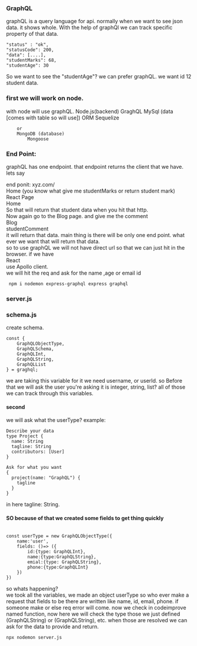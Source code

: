 ### GraphQL

graphQL is a query language for api. normally when we want to see json data. it shows whole. With the help of graphQl we can track specific property of that data.
```
"status" : "ok",
"statusCode": 200, 
"data": [....],
"studentMarks": 68,
"studentAge": 30
```
So we want to see the "studentAge"? we can prefer graphQL. we want id 12 student data. 

### first we will work on node. 
with node will use graphQL. 
Node.js(backend)
    GraghQL
        MySql (data [comes with table so will use])
        ORM Sequelize

        or
        MongoDB (database)
            Mongoose 

### End Point:  
graphQL has one endpoint. that endpoint returns the client that we have. lets say 

end ponit: xyz.com/ <br>
Home (you know what give me studentMarks or return student mark)<br>
React Page <br>
Home <br>
So that will return that student data when you hit that http. <br>
Now again go to the Blog page. and give me the comment <br>
Blog<br>
studentComment<br>
it will return that data. main thing is there will be only one end point. what ever we want that will return that data. <br>
so to use graphQL we will not have direct url so that we can just hit in the browser. if we have <br>
React<br>
use Apollo client.<br>
we will hit the req and ask for the name ,age or email id

```
 npm i nodemon express-graphql express graphql
 ```
 ### server.js

 ### schema.js

create schema. 
```
const {
    GraphQLObjectType,
    GraphQLSchema,
    GraphQLInt,
    GraphQLString,
    GraphQLList
} = graghql;    
```

we are taking this variable for it we need username, or userId. so Before that we will ask the user you're asking it is integer, string, list? all of those we can track through this variables. 
#### second 
we will ask what the userType? 
example: 
```
Describe your data
type Project {
  name: String
  tagline: String
  contributors: [User]
}
```
```
Ask for what you want
{
  project(name: "GraphQL") {
    tagline
  }
}
```
in here tagline: String. 
#### SO because of that we created some fields to get thing quickly
```

const userType = new GraphQLObjectType({
    name:'user',
    fields: ()=> ({
        id:{type: GraphQLInt},
        name:{type:GraphQLString},
        emial:{type: GraphQLString},
        phone:{type:GraphQLInt}
    })
})
```
so whats happening? <br>
we took all the variables, we made an object userType so who ever make a request that fields to be there are written like name, id, email, phone. if someone make or else req error will come. now we check in codeimprove named function, now here we will check the type those we just defined (GraphQLString) or (GraphQLString), etc. when those are resolved we can ask for the data to provide and return. 

```
npx nodemon server.js
```




